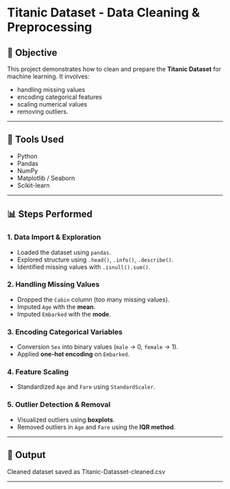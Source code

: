 # Titanic Dataset - Data Cleaning & Preprocessing

## 📌 Objective
This project demonstrates how to clean and prepare the **Titanic Dataset** for machine learning. It involves:
- handling missing values
- encoding categorical features
- scaling numerical values
- removing outliers.

---

## 🔧 Tools Used
- Python  
- Pandas  
- NumPy  
- Matplotlib / Seaborn  
- Scikit-learn

---

## 📊 Steps Performed

### 1. Data Import & Exploration
- Loaded the dataset using `pandas`.
- Explored structure using `.head()`, `.info()`, `.describe()`.
- Identified missing values with `.isnull().sum()`.

### 2. Handling Missing Values
- Dropped the `Cabin` column (too many missing values).
- Imputed `Age` with the **mean**.
- Imputed `Embarked` with the **mode**.

### 3. Encoding Categorical Variables
- Conversion `Sex` into binary values (`male` → 0, `female` → 1).
- Applied **one-hot encoding** on `Embarked`.

### 4. Feature Scaling
- Standardized `Age` and `Fare` using `StandardScaler`.

### 5. Outlier Detection & Removal
- Visualized outliers using **boxplots**.
- Removed outliers in `Age` and `Fare` using the **IQR method**.

---

## 💾 Output
Cleaned dataset saved as Titanic-Datasset-cleaned.csv

---


